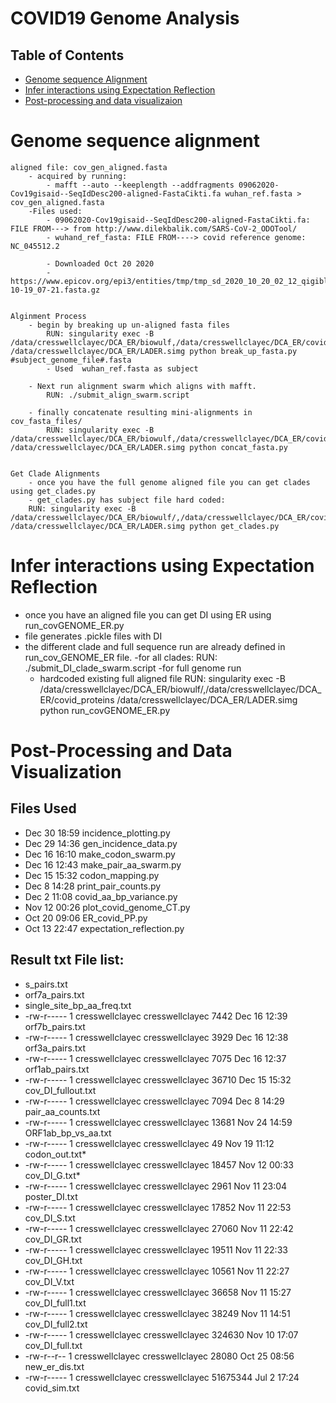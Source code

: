 COVID19 Genome Analysis
=======================


## Table of Contents
- [Genome sequence Alignment](#Align-sequence-alignment)
- [Infer interactions using Expectation Reflection](#Infer-interactions-using-Expectation-Reflection)
- [Post-processing and data visualizaion](#Post-processing-and-data-visualization)

# Genome sequence alignment
	aligned file: cov_gen_aligned.fasta
		- acquired by running: 
			- mafft --auto --keeplength --addfragments 09062020-Cov19gisaid--SeqIdDesc200-aligned-FastaCikti.fa wuhan_ref.fasta > cov_gen_aligned.fasta
		-Files used:
			- 09062020-Cov19gisaid--SeqIdDesc200-aligned-FastaCikti.fa: FILE FROM---> from http://www.dilekbalik.com/SARS-CoV-2_ODOTool/
			- wuhand_ref_fasta: FILE FROM----> covid reference genome: NC_045512.2

			- Downloaded Oct 20 2020
			- https://www.epicov.org/epi3/entities/tmp/tmp_sd_2020_10_20_02_12_qigibl_4j510bafde3/sequences_2020-10-19_07-21.fasta.gz


	Alginment Process	
		- begin by breaking up un-aligned fasta files
			RUN: singularity exec -B /data/cresswellclayec/DCA_ER/biowulf,/data/cresswellclayec/DCA_ER/covid_proteins /data/cresswellclayec/DCA_ER/LADER.simg python break_up_fasta.py #subject_genome_file#.fasta
			- Used  wuhan_ref.fasta as subject 
			 
		- Next run alignment swarm which aligns with mafft.
			RUN: ./submit_align_swarm.script 

		- finally concatenate resulting mini-alignments in cov_fasta_files/
			RUN: singularity exec -B /data/cresswellclayec/DCA_ER/biowulf,/data/cresswellclayec/DCA_ER/covid_proteins /data/cresswellclayec/DCA_ER/LADER.simg python concat_fasta.py 


	Get Clade Alignments 
		- once you have the full genome aligned file you can get clades using get_clades.py
		- get_clades.py has subject file hard coded: 
		RUN: singularity exec -B /data/cresswellclayec/DCA_ER/biowulf/,/data/cresswellclayec/DCA_ER/covid_proteins /data/cresswellclayec/DCA_ER/LADER.simg python get_clades.py





# Infer interactions using Expectation Reflection

- once you have an aligned file you can get DI using ER using run_covGENOME_ER.py
- file generates .pickle files with DI
- the different clade and full sequence run are already defined in run_cov_GENOME_ER file.
	-for all clades:
	RUN: ./submit_DI_clade_swarm.script
	-for full genome run
	- hardcoded existing full aligned file
	RUN: singularity exec -B /data/cresswellclayec/DCA_ER/biowulf/,/data/cresswellclayec/DCA_ER/covid_proteins /data/cresswellclayec/DCA_ER/LADER.simg python run_covGENOME_ER.py 




# Post-Processing and Data Visualization
## Files Used
* Dec 30 18:59 incidence_plotting.py
* Dec 29 14:36 gen_incidence_data.py
* Dec 16 16:10 make_codon_swarm.py
* Dec 16 12:43 make_pair_aa_swarm.py
* Dec 15 15:32 codon_mapping.py
* Dec  8 14:28 print_pair_counts.py
* Dec  2 11:08 covid_aa_bp_variance.py
* Nov 12 00:26 plot_covid_genome_CT.py
* Oct 20 09:06 ER_covid_PP.py
* Oct 13 22:47 expectation_reflection.py

## Result txt File list:
* s_pairs.txt
* orf7a_pairs.txt
* single_site_bp_aa_freq.txt
* -rw-r----- 1 cresswellclayec cresswellclayec     7442 Dec 16 12:39 orf7b_pairs.txt
* -rw-r----- 1 cresswellclayec cresswellclayec     3929 Dec 16 12:38 orf3a_pairs.txt
* -rw-r----- 1 cresswellclayec cresswellclayec     7075 Dec 16 12:37 orf1ab_pairs.txt
* -rw-r----- 1 cresswellclayec cresswellclayec    36710 Dec 15 15:32 cov_DI_fullout.txt
* -rw-r----- 1 cresswellclayec cresswellclayec     7094 Dec  8 14:29 pair_aa_counts.txt
* -rw-r----- 1 cresswellclayec cresswellclayec    13681 Nov 24 14:59 ORF1ab_bp_vs_aa.txt
* -rw-r----- 1 cresswellclayec cresswellclayec       49 Nov 19 11:12 codon_out.txt* 
* -rw-r----- 1 cresswellclayec cresswellclayec    18457 Nov 12 00:33 cov_DI_G.txt* 
* -rw-r----- 1 cresswellclayec cresswellclayec     2961 Nov 11 23:04 poster_DI.txt
* -rw-r----- 1 cresswellclayec cresswellclayec    17852 Nov 11 22:53 cov_DI_S.txt
* -rw-r----- 1 cresswellclayec cresswellclayec    27060 Nov 11 22:42 cov_DI_GR.txt
* -rw-r----- 1 cresswellclayec cresswellclayec    19511 Nov 11 22:33 cov_DI_GH.txt
* -rw-r----- 1 cresswellclayec cresswellclayec    10561 Nov 11 22:27 cov_DI_V.txt
* -rw-r----- 1 cresswellclayec cresswellclayec    36658 Nov 11 15:27 cov_DI_full1.txt
* -rw-r----- 1 cresswellclayec cresswellclayec    38249 Nov 11 14:51 cov_DI_full2.txt
* -rw-r----- 1 cresswellclayec cresswellclayec   324630 Nov 10 17:07 cov_DI_full.txt
* -rw-r--r-- 1 cresswellclayec cresswellclayec    28080 Oct 25 08:56 new_er_dis.txt
* -rw-r----- 1 cresswellclayec cresswellclayec 51675344 Jul  2 17:24 covid_sim.txt
